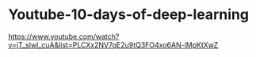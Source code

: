 # Youtube-10-days-of-deep-learning

https://www.youtube.com/watch?v=jT_slwI_cuA&list=PLCXx2NV7qE2u9tQ3FO4xo6AN-jMpKtXwZ
